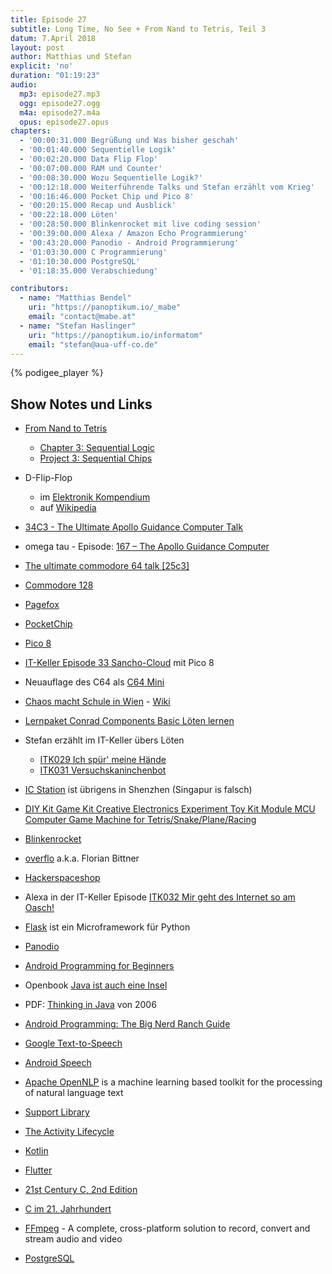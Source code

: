 ```yaml
---
title: Episode 27
subtitle: Long Time, No See + From Nand to Tetris, Teil 3
datum: 7.April 2018
layout: post
author: Matthias und Stefan
explicit: 'no'
duration: "01:19:23"
audio:
  mp3: episode27.mp3
  ogg: episode27.ogg
  m4a: episode27.m4a
  opus: episode27.opus
chapters:
  - '00:00:31.000 Begrüßung und Was bisher geschah'
  - '00:01:40.000 Sequentielle Logik'
  - '00:02:20.000 Data Flip Flop'
  - '00:07:00.000 RAM und Counter'
  - '00:08:30.000 Wozu Sequentielle Logik?'
  - '00:12:18.000 Weiterführende Talks und Stefan erzählt vom Krieg'
  - '00:16:46.000 Pocket Chip und Pico 8'
  - '00:20:15.000 Recap und Ausblick'
  - '00:22:18.000 Löten'
  - '00:28:50.000 Blinkenrocket mit live coding session'
  - '00:39:00.000 Alexa / Amazon Echo Programmierung'
  - '00:43:20.000 Panodio - Android Programmierung'
  - '01:03:30.000 C Programmierung'
  - '01:10:30.000 PostgreSQL'
  - '01:18:35.000 Verabschiedung'

contributors:
  - name: "Matthias Bendel"
    uri: "https://panoptikum.io/_mabe"
    email: "contact@mabe.at"
  - name: "Stefan Haslinger"
    uri: "https://panoptikum.io/informatom"
    email: "stefan@aua-uff-co.de"
---
```


{% podigee_player %}

## Show Notes und Links

* [From Nand to Tetris](http://nand2tetris.org/)
  * [Chapter 3: Sequential Logic](http://nand2tetris.org/chapters/chapter%2003.pdf)
  * [Project 3: Sequential Chips](http://nand2tetris.org/03.php)

* D-Flip-Flop
  * im [Elektronik Kompendium](https://www.elektronik-kompendium.de/sites/dig/0210031.htm)
  * auf [Wikipedia](https://de.wikipedia.org/wiki/Flipflop#D-Flipflop)

* [34C3 - The Ultimate Apollo Guidance Computer Talk](https://www.youtube.com/watch?v=xx7Lfh5SKUQ)
* omega tau - Episode: [167 – The Apollo Guidance Computer](http://omegataupodcast.net/167-the-apollo-guidance-computer/)
* [The ultimate commodore 64 talk [25c3]](https://www.youtube.com/watch?v=9qpd12HJAnA)
* [Commodore 128](https://de.wikipedia.org/wiki/Commodore_128)
* [Pagefox](https://www.c64-wiki.de/wiki/Pagefox)

* [PocketChip](https://getchip.com/pages/pocketchip)
* [Pico 8](https://www.lexaloffle.com/pico-8.php)
* [IT-Keller Episode 33 Sancho-Cloud](https://it-keller.at/podcast/ITK033-Sancho-Cloud#ITK033=00:51:50)
  mit Pico 8
* Neuauflage des C64 als [C64 Mini](https://thec64.com/)

* [Chaos macht Schule in Wien](https://c3w.at/schule/) - [Wiki](https://projekte.c3w.at/chaos_macht_schule)
* [Lernpaket Conrad Components Basic Löten lernen](https://www.conrad.at/de/lernpaket-conrad-components-basic-loeten-lernen-10062-ab-14-jahre-192294.html)

* Stefan erzählt im IT-Keller übers Löten
  * [ITK029 Ich spür' meine Hände](https://it-keller.at/podcast/ITK029-Ich-spuer-meine-Haende#ITK029=00:47:47)
  * [ITK031 Versuchskaninchenbot](https://it-keller.at/podcast/ITK031-Versuchskaninchenbot#ITK031=01:43:50)

* [IC Station](http://www.icstation.com/) ist übrigens in Shenzhen (Singapur is falsch)
* [DIY Kit Game Kit Creative Electronics Experiment Toy Kit Module MCU Computer Game Machine for Tetris/Snake/Plane/Racing](http://www.icstation.com/game-creative-electronics-experiment-module-computer-game-machine-tetrissnakeplaneracing-p-13071.html)

* [Blinkenrocket](http://blinkenrocket.de/)
* [overflo](https://twitter.com/overflo) a.k.a. Florian Bittner
* [Hackerspaceshop](https://hackerspaceshop.com/)

* Alexa in der IT-Keller Episode [ITK032 Mir geht des Internet so am Oasch!](https://it-keller.at/podcast/ITK032-Mir-geht-des-Internet-so-am-Oasch#ITK032=00:26:30)
* [Flask](http://flask.pocoo.org/) ist ein Microframework für Python

* [Panodio](https://panod.io/home_de/)
* [Android Programming for Beginners](https://www.packtpub.com/application-development/android-programming-beginners)
* Openbook [Java ist auch eine Insel](http://openbook.rheinwerk-verlag.de/javainsel/)
* PDF: [Thinking in Java](https://sophia.javeriana.edu.co/~cbustaca/docencia/POO-2016-01/documentos/Thinking_in_Java_4th_edition.pdf)
  von 2006
* [Android Programming: The Big Nerd Ranch Guide](https://www.bignerdranch.com/books/android-programming/)
* [Google Text-to-Speech](https://en.wikipedia.org/wiki/Google_Text-to-Speech)
* [Android Speech](https://developer.android.com/reference/android/speech/package-summary.html)
* [Apache OpenNLP](https://opennlp.apache.org/) is a machine learning based toolkit for the
  processing of natural language text
* [Support Library](https://developer.android.com/topic/libraries/support-library/index.html)
* [The Activity Lifecycle](https://developer.android.com/guide/components/activities/activity-lifecycle.html)
* [Kotlin](https://kotlinlang.org/)
* [Flutter](https://flutter.io/)

* [21st Century C, 2nd Edition](http://shop.oreilly.com/product/0636920033677.do)
* [C im 21. Jahrhundert](https://www.amazon.de/im-21-Jahrhundert-Ben-Klemens/dp/3955616924)
* [FFmpeg](https://www.ffmpeg.org/) - A complete, cross-platform solution to record, convert and
  stream audio and video

* [PostgreSQL](https://www.postgresql.org/docs/manuals/)
